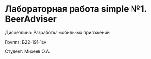 # Лабораторная работа simple №1. BeerAdviser

Дисцеплина: Разработка мобильных приложений

Группа:		Б22-191-1зу

Студент:	Михеев О.А.
